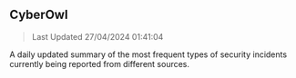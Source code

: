 ## CyberOwl 
> Last Updated 27/04/2024 01:41:04 


A daily updated summary of the most frequent types of security incidents currently being reported from different sources.

